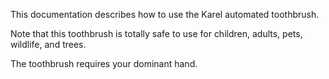 This documentation describes how to use the Karel automated toothbrush.

Note that this toothbrush is totally safe to use for children, adults, pets, wildlife, and trees.

The toothbrush requires your dominant hand. 




